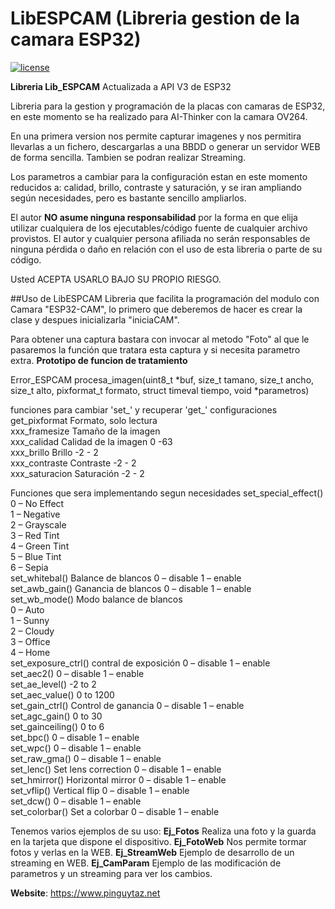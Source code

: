 # LibESPCAM (Libreria gestion de la camara ESP32)
[![license](https://www.pinguytaz.net/IMG_GITHUB/gplv3-with-text-84x42.png)](https://github.com/pinguytaz/Arduino-ESP32/blob/master/LICENSE)


__Libreria Lib_ESPCAM__
Actualizada a API V3 de ESP32

Libreria para la gestion y programación de la placas con camaras de ESP32, en este momento se ha realizado para AI-Thinker con la camara OV264.

En una primera version nos permite capturar imagenes y nos permitira llevarlas a un fichero, descargarlas a una BBDD o generar un servidor WEB de forma sencilla. Tambien se podran realizar Streaming.

Los parametros a cambiar para la configuración estan en este momento reducidos a: calidad, brillo, contraste y saturación, y se iran ampliando según necesidades, pero es bastante sencillo ampliarlos.

El autor __NO asume ninguna responsabilidad__ por la forma en que elija utilizar cualquiera de los ejecutables/código fuente de cualquier archivo provistos. El autor y cualquier persona afiliada no serán responsables de ninguna pérdida o daño en relación con el uso de esta libreria o parte de su código.

Usted ACEPTA USARLO BAJO SU PROPIO RIESGO.


##Uso de LibESPCAM
Libreria que  facilita la programación del modulo con Camara "ESP32-CAM", lo primero que deberemos de hacer es crear la clase y despues inicializarla "iniciaCAM".

Para obtener una captura bastara con invocar al metodo "Foto" al que le pasaremos la función que tratara esta captura y si necesita parametro extra.
**Prototipo de funcion de tratamiento**

Error_ESPCAM procesa_imagen(uint8_t *buf, size_t tamano, size_t ancho, size_t alto, pixformat_t formato, struct timeval tiempo, void *parametros)  

funciones para cambiar 'set_' y recuperar 'get_' configuraciones  
get_pixformat   Formato, solo lectura        
xxx_framesize    Tamaño de la imagen           
xxx_calidad      Calidad de la imagen 0 -63    
xxx_brillo       Brillo  -2 - 2                
xxx_contraste    Contraste -2 - 2              
xxx_saturacion   Saturación -2 - 2             
      

Funciones que sera implementando segun necesidades
set_special_effect()	
   0 – No Effect  
   1 – Negative  
   2 – Grayscale  
   3 – Red Tint  
   4 – Green Tint  
   5 – Blue Tint  
   6 – Sepia  
set_whitebal()	Balance de blancos  0 – disable  1 – enable  
set_awb_gain()	Ganancia de blancos 0 – disable  1 – enable  
set_wb_mode()	Modo balance de blancos  
	0 – Auto  
    1 – Sunny  
    2 – Cloudy  
    3 – Office  
    4 – Home  
set_exposure_ctrl()	contral de exposición  0 – disable  1 – enable  
set_aec2()		  0 – disable   1 – enable  
set_ae_level()	  -2 to 2  
set_aec_value()		0 to 1200  
set_gain_ctrl()  Control de ganancia  0 – disable  1 – enable  
set_agc_gain()		0 to 30  
set_gainceiling()		0 to 6  
set_bpc()	0 – disable  1 – enable  
set_wpc()		0 – disable  1 – enable  
set_raw_gma()	0 – disable  1 – enable  
set_lenc()	Set lens correction  	0 – disable   1 – enable  
set_hmirror()	Horizontal mirror	0 – disable   1 – enable  
set_vflip()	Vertical flip	0 – disable   1 – enable  
set_dcw()		0 – disable     1 – enable  
set_colorbar()	Set a colorbar	0 – disable  1 – enable  
  
  

Tenemos varios ejemplos de su uso:
**Ej_Fotos** Realiza una foto y la guarda en la tarjeta que dispone el dispositivo.
**Ej_FotoWeb** Nos permite tormar fotos y verlas en la WEB.
**Ej_StreamWeb** Ejemplo de desarrollo de un streaming en WEB.
**Ej_CamParam** Ejemplo de las modificación de parametros y un streaming para ver los cambios.


__Website__: https://www.pinguytaz.net
